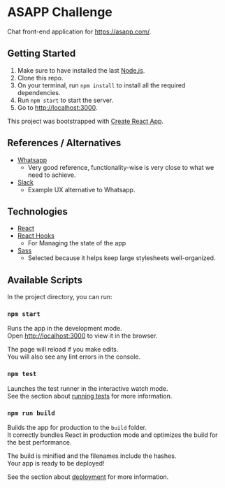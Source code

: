 # ASAPP Challenge
Chat front-end application for https://asapp.com/.

## Getting Started
1. Make sure to have installed the last [Node.js](https://nodejs.org).
2. Clone this repo.
3. On your terminal, run `npm install` to install all the required dependencies.
4. Run `npm start` to start the server.
5. Go to [http://localhost:3000](http://localhost:3000).

This project was bootstrapped with [Create React App](https://github.com/facebook/create-react-app).

## References / Alternatives

* [Whatsapp](https://www.whatsapp.com/)
  * Very good reference, functionality-wise is very close to what we need to achieve.
* [Slack](https://slack.com/intl/en-ar/)
  * Example UX alternative to Whatsapp.

## Technologies

* [React](https://facebook.github.io/react/)
* [React Hooks](https://reactjs.org/docs/hooks-intro.html)
  * For Managing the state of the app
* [Sass](https://sass-lang.com/)
  * Selected because it helps keep large stylesheets well-organized.

## Available Scripts
In the project directory, you can run:

### `npm start`

Runs the app in the development mode.<br />
Open [http://localhost:3000](http://localhost:3000) to view it in the browser.

The page will reload if you make edits.<br />
You will also see any lint errors in the console.

### `npm test`

Launches the test runner in the interactive watch mode.<br />
See the section about [running tests](https://facebook.github.io/create-react-app/docs/running-tests) for more information.

### `npm run build`

Builds the app for production to the `build` folder.<br />
It correctly bundles React in production mode and optimizes the build for the best performance.

The build is minified and the filenames include the hashes.<br />
Your app is ready to be deployed!

See the section about [deployment](https://facebook.github.io/create-react-app/docs/deployment) for more information.
